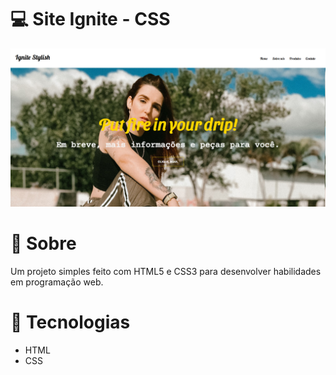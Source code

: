 # 💻 Site Ignite - CSS
![Site-Ignite](https://github.com/IgorMoschiar/Site-Bootstrap/blob/main/Imagem%20Ignite.PNG)

# 🔖 Sobre
Um projeto simples feito com HTML5 e CSS3 para desenvolver habilidades em programação web.

# 🚀 Tecnologias

* HTML
* CSS

